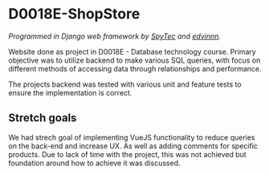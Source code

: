 # D0018E-ShopStore

_Programmed in Django web framework by [SpyTec](https://github.com/SpyTec) and [edvinnn](https://github.com/edvinnn)._

Website done as project in D0018E - Database technology course. Primary objective was to utilize backend to make various SQL queries, with focus on different methods of accessing data through relationships and performance.

The projects backend was tested with various unit and feature tests to ensure the implementation is correct.

## Stretch goals

We had strech goal of implementing VueJS functionality to reduce queries on the back-end and increase UX. As well as adding comments for specific products. Due to lack of time with the project, this was not achieved but foundation around how to achieve it was discussed.
